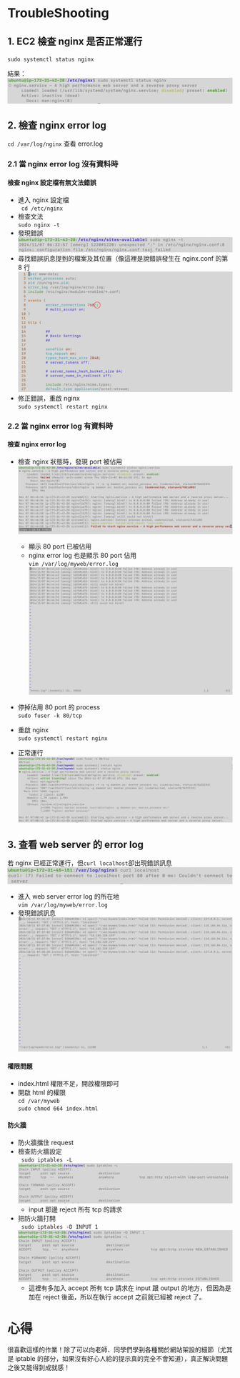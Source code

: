# TroubleShooting

## 1. EC2 檢查 nginx 是否正常運行

`sudo systemctl status nginx`

結果：  
![image](https://github.com/ching11720/git-practice/blob/main/week-09-graph/分號/檢查nginx狀況.png)

## 2. 檢查 nginx error log

`cd /var/log/nginx` 查看 error.log

### 2.1 當 nginx error log 沒有資料時

#### 檢查 nginx 設定檔有無文法錯誤

-   進入 nginx 設定檔  
    ` cd /etc/nginx`
-   檢查文法  
    `sudo nginx -t`
-   發現錯誤  
    ![image](https://github.com/ching11720/git-practice/blob/main/week-09-graph/分號/檢查nginx設定的語法.png)
-   尋找錯誤訊息提到的檔案及其位置（像這裡是說錯誤發生在 nginx.conf 的第 8 行  
    ![image](https://github.com/ching11720/git-practice/blob/main/week-09-graph/分號/分號錯誤.png)
-   修正錯誤，重啟 nginx  
    `sudo systemctl restart nginx`

### 2.2 當 nginx error log 有資料時

#### 檢查 nginx error log

-   檢查 nginx 狀態時，發現 port 被佔用  
     ![image](https://github.com/ching11720/git-practice/blob/main/week-09-graph/80佔用/檢查nginx狀況.png)

    -   顯示 80 port 已被佔用
    -   nginx error log 也是顯示 80 port 佔用  
        `vim /var/log/myweb/error.log`  
        ![image](https://github.com/ching11720/git-practice/blob/main/week-09-graph/80佔用/檢查nginx%20error%20log.png)

-   停掉佔用 80 port 的 process  
    `sudo fuser -k 80/tcp`
-   重啟 nginx  
    `sudo systemctl restart nginx`
-   正常運行  
    ![image](https://github.com/ching11720/git-practice/blob/main/week-09-graph/80佔用/砍掉佔用80的process%2B正常畫面.png)

## 3. 查看 web server 的 error log

若 nginx 已經正常運行，但`curl localhost`卻出現錯誤訊息  
![image](https://github.com/ching11720/git-practice/blob/main/week-09-graph/html權限/不能連接server.png)

-   進入 web server error log 的所在地  
    `vim /var/log/myweb/error.log`
-   發現錯誤訊息  
    ![image](https://github.com/ching11720/git-practice/blob/main/week-09-graph/html權限/myweb%20error%20log.png)

#### 權限問題

-   index.html 權限不足，開啟權限即可
-   開啟 html 的權限  
    `cd /var/myweb`  
    `sudo chmod 664 index.html`

#### 防火牆

-   防火牆擋住 request
-   檢查防火牆設定  
    ` sudo iptables -L`  
    ![image](https://github.com/ching11720/git-practice/blob/main/week-09-graph/防火牆/檢查防火牆.png)
    -   input 那邊 reject 所有 tcp 的請求
-   把防火牆打開  
    ` sudo iptables -D INPUT 1`  
    ![image](https://github.com/ching11720/git-practice/blob/main/week-09-graph/防火牆/截圖%202024-11-07%20下午3.20.01.png)
    -   這裡有多加入 accept 所有 tcp 請求在 input 跟 output 的地方，但因為是加在 reject 後面，所以在執行 accept 之前就已經被 reject 了。

# 心得

很喜歡這樣的作業！除了可以向老師、同學們學到各種關於網站架設的細節（尤其是 iptable 的部分，如果沒有好心人給的提示真的完全不會知道），真正解決問題之後又能得到成就感！
